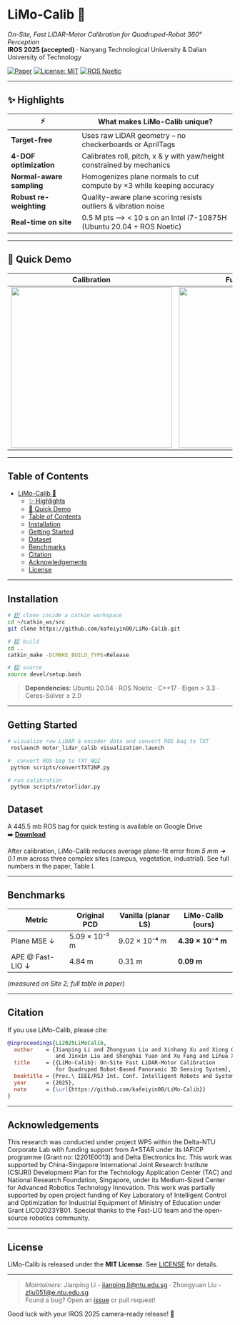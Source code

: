 
# LiMo-Calib 🚀  
_On-Site, Fast LiDAR-Motor Calibration for Quadruped-Robot 360° Perception_  
**IROS 2025 (accepted)** · Nanyang Technological University & Dalian University of Technology

[![Paper](https://img.shields.io/badge/arXiv-2502.12655-b31b1b.svg)](https://arxiv.org/abs/2502.12655)
[![License: MIT](https://img.shields.io/badge/License-MIT-yellow.svg)](LICENSE)
[![ROS Noetic](https://img.shields.io/badge/ROS-Noetic-blue.svg)](http://wiki.ros.org/noetic)



---

## ✨ Highlights
| ⚡ | What makes **LiMo-Calib** unique? |
|----|----------------------------------|
| **Target-free** | Uses raw LiDAR geometry – no checkerboards or AprilTags |
| **4-DOF optimization** | Calibrates roll, pitch, x & y with yaw/height constrained by mechanics |
| **Normal-aware sampling** | Homogenizes plane normals to cut compute by ×3 while keeping accuracy |
| **Robust re-weighting** | Quality-aware plane scoring resists outliers & vibration noise |
| **Real-time on site** | 0.5 M pts ⟶ < 10 s on an Intel i7-10875H (Ubuntu 20.04 + ROS Noetic) |

---

## 🎥 Quick Demo
| Calibration | Full-body mapping |
|-------------|------------------|
| <a href="https://www.youtube.com/watch?v=0rQSlfYYI2I"><img src="https://img.youtube.com/vi/0rQSlfYYI2I/0.jpg" width="360"/></a> | <a href="https://www.youtube.com/watch?v=pZFQQkEqGFM"><img src="https://img.youtube.com/vi/pZFQQkEqGFM/0.jpg" width="360"/></a> |

---

## Table of Contents
- [LiMo-Calib 🚀](#limo-calib-)
  - [✨ Highlights](#-highlights)
  - [🎥 Quick Demo](#-quick-demo)
  - [Table of Contents](#table-of-contents)
  - [Installation](#installation)
  - [Getting Started](#getting-started)
  - [Dataset](#dataset)
  - [Benchmarks](#benchmarks)
  - [Citation](#citation)
  - [Acknowledgements](#acknowledgements)
  - [License](#license)

---

## Installation
```bash
# 1️⃣ clone inside a catkin workspace
cd ~/catkin_ws/src
git clone https://github.com/kafeiyin00/LiMo-Calib.git

# 2️⃣ build
cd ..
catkin_make -DCMAKE_BUILD_TYPE=Release

# 3️⃣ source
source devel/setup.bash
```
> **Dependencies**: Ubuntu 20.04 · ROS Noetic · C++17 · Eigen > 3.3 · Ceres-Solver ≥ 2.0

---

## Getting Started
```bash
# visualize raw LiDAR & encoder data and convert ROS bag to TXT
 roslaunch motor_lidar_calib visualization.launch 

#  convert ROS bag to TXT NQZ
 python scripts/convertTXT2NP.py 

# run calibration
 python scripts/rotorlidar.py 
```


## Dataset
A 445.5 mb ROS bag for quick testing is available on Google Drive  
➡️ **[Download](https://drive.google.com/file/d/1rbo-CWAkS5xx5Cm7_qk3gq5FqfrQtN8j/view?usp=sharing)**  

After calibration, LiMo-Calib reduces average plane-fit error from _5 mm ➜ 0.1 mm_ across three complex sites (campus, vegetation, industrial). See full numbers in the paper, Table I.

---

## Benchmarks
| Metric | Original PCD | Vanilla (planar LS) | **LiMo-Calib (ours)** |
|--------|--------------|---------------------|-----------------------|
| Plane MSE ↓ | 5.09 × 10⁻³ m | 9.02 × 10⁻⁴ m | **4.39 × 10⁻⁴ m** |
| APE @ Fast-LIO ↓ | 4.84 m | 0.31 m | **0.09 m** |

*(measured on Site 2; full table in paper)*

---

## Citation
If you use LiMo-Calib, please cite:

```bibtex
@inproceedings{Li2025LiMoCalib,
  author    = {Jianping Li and Zhongyuan Liu and Xinhang Xu and Xiong Qin
               and Jinxin Liu and Shenghai Yuan and Xu Fang and Lihua Xie},
  title     = {{LiMo-Calib}: On-Site Fast LiDAR-Motor Calibration
               for Quadruped Robot-Based Panoramic 3D Sensing System},
  booktitle = {Proc.\ IEEE/RSJ Int. Conf. Intelligent Robots and Systems (IROS)},
  year      = {2025},
  note      = {\url{https://github.com/kafeiyin00/LiMo-Calib}}
}
```

---

## Acknowledgements
This research was conducted under project WP5 within the Delta-NTU Corporate Lab with funding support from A*STAR under its IAFICP programme (Grant no: I2201E0013) and Delta Electronics Inc. This work was supported by China-Singapore International Joint Research Institute (CSIJRI) Development Plan for the Technology Application Center (TAC) and National Research Foundation, Singapore, under its Medium-Sized Center for Advanced Robotics Technology Innovation. This work was partially supported by open project funding of Key Laboratory of Intelligent Control and Optimization for Industrial Equipment of Ministry of Education under Grant LICO2023YB01.
Special thanks to the Fast-LIO team and the open-source robotics community.

---

## License
LiMo-Calib is released under the **MIT License**. See [LICENSE](LICENSE) for details.

---

> _Maintainers_: Jianping Li - jianping.li@ntu.edu.sg · Zhongyuan Liu - zliu051@e.ntu.edu.sg  
> Found a bug? Open an [issue](https://github.com/kafeiyin00/LiMo-Calib/issues) or pull request!




Good luck with your IROS 2025 camera-ready release! 🎉
